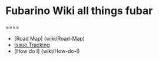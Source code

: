 # Fubarino Wiki all things fubar
====
* [Road Map] (wiki/Road-Map)
* [Issue Tracking](https://github.com/fubarino/fubarino/issues) 
* [How do I] (wiki/How-do-I)

